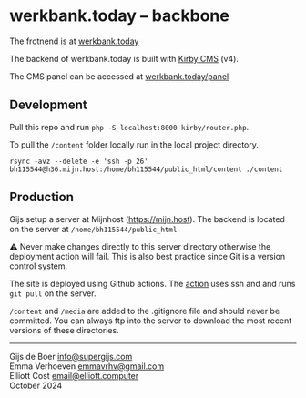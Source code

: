 # werkbank.today – backbone

The frotnend is at [werkbank.today](http://werkbank.today)
 
The backend of werkbank.today is built with [Kirby CMS](https://getkirby.com/) (v4).

The CMS panel can be accessed at [werkbank.today/panel](werkbank.today/panel)

## Development

Pull this repo and run `php -S localhost:8000 kirby/router.php`.

To pull the `/content` folder locally run in the local project directory.

`rsync -avz --delete -e 'ssh -p 26' bh115544@h36.mijn.host:/home/bh115544/public_html/content ./content`

## Production

Gijs setup a server at Mijnhost (https://mijn.host). The backend is located on the server at `/home/bh115544/public_html`

⚠️ Never make changes directly to this server directory otherwise the deployment action will fail. This is also best practice since Git is a version control system.

The site is deployed using Github actions. The [action](https://github.com/oilstel/werkgeld/blob/main/.github/workflows/deploy.yml) uses ssh and and runs `git pull` on the server.

`/content` and `/media` are added to the .gitignore file and should never be committed. You can always ftp into the server to download the most recent versions of these directories.

---

Gijs de Boer <info@supergijs.com><br>
Emma Verhoeven <emmavrhv@gmail.com><br>
Elliott Cost <email@elliott.computer><br>
October 2024

